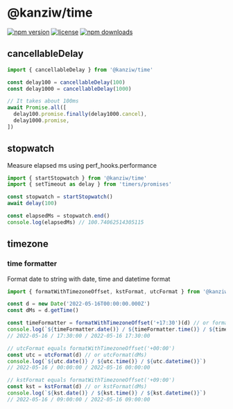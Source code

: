 # @kanziw/time

[![npm version](https://img.shields.io/npm/v/@kanziw/time)](https://www.npmjs.com/package/@kanziw/time)
[![license](https://img.shields.io/npm/l/@kanziw/time)](https://www.npmjs.com/package/@kanziw/time)
[![npm downloads](https://img.shields.io/npm/dt/@kanziw/time)](https://www.npmjs.com/package/@kanziw/time)

## cancellableDelay

```ts
import { cancellableDelay } from '@kanziw/time'

const delay100 = cancellableDelay(100)
const delay1000 = cancellableDelay(1000)

// It takes about 100ms
await Promise.all([
  delay100.promise.finally(delay1000.cancel),
  delay1000.promise,
])
```

## stopwatch

Measure elapsed ms using perf_hooks.performance

```ts
import { startStopwatch } from '@kanziw/time'
import { setTimeout as delay } from 'timers/promises'

const stopwatch = startStopwatch()
await delay(100)

const elapsedMs = stopwatch.end()
console.log(elapsedMs) // 100.74062514305115
```

## timezone

### time formatter

Format date to string with date, time and datetime format

```ts
import { formatWithTimezoneOffset, kstFormat, utcFormat } from '@kanziw/time'

const d = new Date('2022-05-16T00:00:00.000Z')
const dMs = d.getTime()

const timeFormatter = formatWithTimezoneOffset('+17:30')(d) // or formatWithTimezoneOffset('+17:30')(d)
console.log(`${timeFormatter.date()} / ${timeFormatter.time()} / ${timeFormatter.datetime()}`)
// 2022-05-16 / 17:30:00 / 2022-05-16 17:30:00

// utcFormat equals formatWithTimezoneOffset('+00:00')
const utc = utcFormat(d) // or utcFormat(dMs)
console.log(`${utc.date()} / ${utc.time()} / ${utc.datetime()}`)
// 2022-05-16 / 00:00:00 / 2022-05-16 00:00:00

// kstFormat equals formatWithTimezoneOffset('+09:00')
const kst = kstFormat(d) // or kstFormat(dMs)
console.log(`${kst.date()} / ${kst.time()} / ${kst.datetime()}`)
// 2022-05-16 / 09:00:00 / 2022-05-16 09:00:00
```
